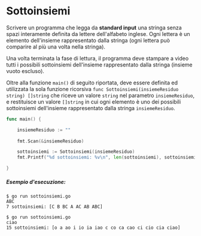 # Sottoinsiemi

Scrivere un programma che legga da **standard input** una stringa senza spazi interamente definita da lettere dell'alfabeto inglese.  Ogni lettera è un elemento dell'insieme rappresentato dalla stringa (ogni lettera può comparire al più una volta nella stringa).

Una volta terminata la fase di lettura, il programma deve stampare a video tutti i possibili sottoinsiemi dell'insieme rappresentato dalla stringa (insieme vuoto escluso).

Oltre alla funzione `main()` di seguito riportata, deve essere definita ed utilizzata la sola funzione ricorsiva `func Sottoinsiemi(insiemeResiduo string) []string` che riceve un valore `string` nel parametro `insiemeResiduo`, e restituisce un valore `[]string` in cui ogni elemento è uno dei possibili sottoinsiemi dell'insieme rappresentato dalla stringa `insiemeResiduo`.

```go
func main() {

	insiemeResiduo := ""
    
    fmt.Scan(&insiemeResiduo)

	sottoinsiemi := Sottoinsiemi(insiemeResiduo)
	fmt.Printf("%d sottoinsiemi: %v\n", len(sottoinsiemi), sottoinsiemi)

}
```

##### Esempio d'esecuzione:
```text
$ go run sottoinsiemi.go 
ABC
7 sottoinsiemi: [C B BC A AC AB ABC]

$ go run sottoinsiemi.go
ciao
15 sottoinsiemi: [o a ao i io ia iao c co ca cao ci cio cia ciao]
```
